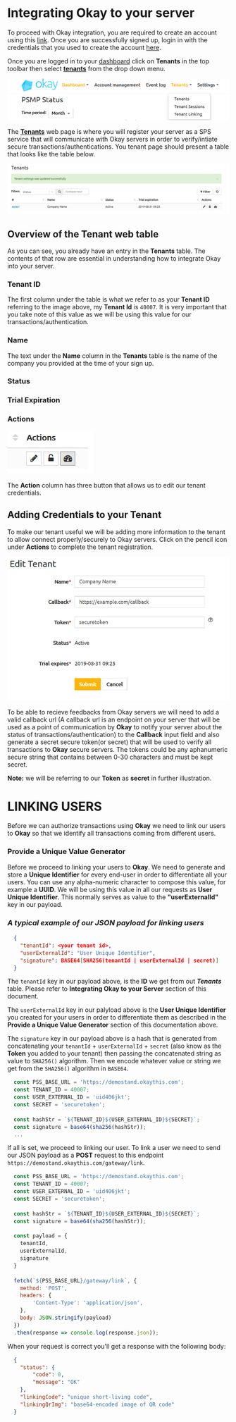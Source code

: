 # Integrating Okay to your server

 To proceed with Okay integration, you are required to create an account using this [link](https://okaythis.com/signup). Once you are successfully signed up, login in with the credentials that you used to create the account [here](https://demostand.okaythis.com/multi-tenant-admin/login).

 Once you are logged in to your [dashboard](https://demostand.okaythis.com/pss-admin/dashboard) click on **Tenants** in the top toolbar then select [**tenants**](https://demostand.okaythis.com/multi-tenant-admin/tenants) from the drop down menu.

 ![Dashboard Toolbar Image](/images/toolbar-tenants.png)

 The [**Tenants**](https://demostand.okaythis.com/multi-tenant-admin/tenants) web page is where you will register your server as a SPS service that will communicate with Okay servers in order to verify/intiate secure transactions/authentications. You tenant page should present a table that looks like the table below.

 ![Tenant Table Image](/images/tenant-dashboard.png)

## Overview of the Tenant web table

 As you can see, you already have an entry in the **Tenants** table. The contents of that row are essential in understanding how to integrate Okay into your server.

### Tenant ID

 The first column under the table is what we refer to as your **Tenant ID** referring to the image above, my **Tenant Id** is `40007`. It is very important that you take note of this value as we will be using this value for our transactions/authentication.

### Name

 The text under the **Name** column in the **Tenants** table is the name of the company you provided at the time of your sign up. 

### Status

### Trial Expiration

### Actions

![Action Column Image](/images/tenants-action-column.png)

The **Action** column has three button that allows us to edit our tenant credentials.

## Adding Credentials to your Tenant

To make our tenant useful we will be adding more information to the tenant to allow connect properly/securely to Okay servers. Click on the pencil icon under **Actions** to complete the tenant registration.

![Edit Tenant Image](/images/edit-tenant.png)

To be able to recieve feedbacks from Okay servers we will need to add a valid callback url (A callback url is an endpoint on your server that will be used as a point of communication by **Okay** to notify your server about the status of transactions/authentication) to the **Callback** input field and also generate a secret secure token(or secret) that will be used to verify all transactions to **Okay** secure servers. The tokens could be any aphanumeric secure string that contains between 0-30 characters and must be kept secret. 

**Note:** we will be referring to our **Token** as **secret** in further illustration.

**LINKING USERS**
===============

Before we can authorize transactions using **Okay** we need to link our users to **Okay** so that we identify all transactions coming from different users.

### Provide a Unique Value Generator

Before we proceed to linking your users to **Okay**. We need to generate and store a **Unique Identifier** for every end-user in order to differentiate all your users. You can use any alpha-numeric character to compose this value, for example a **UUID**. We will be using this value in all our requests as **User Unique Identifier**. This normally serves as value to the **"userExternalId"** key in our payload.

### ***A typical example of our JSON payload for linking users***

```json
  {
    "tenantId": <your tenant id>,
    "userExternalId": "User Unique Identifier",
    "signature": BASE64[SHA256(tenantId | userExternalId | secret)]
  }
```

The `tenantId` key in our payload above, is the **ID** we get from out ***Tenants*** table. Please refer to **Integrating Okay to your Server** section of this document. 

The `userExternalId` key in our palyload above is the **User Unique Identifier** you created for your users in order to differentiate them as described in the **Provide a Unique Value Generator** section of this documentation above.

The `signature` key in our payload above is a hash that is generated from concatenating your `tenantId` + `userExternalId` + `secret` (also know as the **Token** you added to your tenant) then passing the concatenated string as value to `SHA256()` algorithm. Then we encode whatever value or string we get from the `SHA256()` algorithm in `BASE64`.

```js
  const PSS_BASE_URL = 'https://demostand.okaythis.com';
  const TENANT_ID = 40007;
  const USER_EXTERNAL_ID = 'uid406jkt';
  const SECRET = 'securetoken';

  const hashStr = `${TENANT_ID}${USER_EXTERNAL_ID}${SECRET}`;
  const signature = base64(sha256(hashStr));
  ...
```

If all is set, we proceed to linking our user. To link a user we need to send our JSON payload as a **POST** request to this endpoint `https://demostand.okaythis.com/gateway/link`.

```js
  const PSS_BASE_URL = 'https://demostand.okaythis.com';
  const TENANT_ID = 40007;
  const USER_EXTERNAL_ID = 'uid406jkt';
  const SECRET = 'securetoken';

  const hashStr = `${TENANT_ID}${USER_EXTERNAL_ID}${SECRET}`;
  const signature = base64(sha256(hashStr));

  const payload = {
    tenantId,
    userExternalId,
    signature
  }

  fetch(`${PSS_BASE_URL}/gateway/link`, {
    method: 'POST',
    headers: {
        'Content-Type': 'application/json',
    },
    body: JSON.stringify(payload)
  })
  .then(response => console.log(response.json));
```

When your request is correct you'll get a response with the following body:

```JSON
  {
    "status": {
        "code": 0,
        "message": "OK"
    },
    "linkingCode": "unique short-living code",
    "linkingQrImg": "base64-encoded image of QR code"
  }
```
